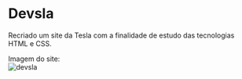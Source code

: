 # Devsla
Recriado um site da Tesla com a finalidade de estudo das tecnologias HTML e CSS.

Imagem do site:
<br>
![devsla](https://user-images.githubusercontent.com/95376934/145260168-0ddfa950-6b0d-44c3-862a-b57c20b73e86.PNG)
